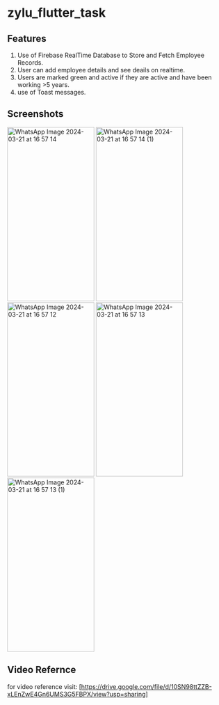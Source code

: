 # zylu_flutter_task

## Features
1) Use of Firebase RealTime Database to Store and Fetch Employee Records.
2) User can add employee details and see deails on realtime.
3) Users are marked green and active if they are active and have been working >5 years.
4) use of Toast messages.

## Screenshots
<img src="https://github.com/AyushSingh2000/zylu_flutter_task/assets/115476609/050aaa73-3f5b-4bd4-9472-c1f94121093a" alt="WhatsApp Image 2024-03-21 at 16 57 14" height="400" width="200">
<img src="https://github.com/AyushSingh2000/zylu_flutter_task/assets/115476609/62b6ea72-466f-4088-ba04-09cc354b3444" alt="WhatsApp Image 2024-03-21 at 16 57 14 (1)" height="400" width="200">
<img src="https://github.com/AyushSingh2000/zylu_flutter_task/assets/115476609/cd2beb59-7f49-4aae-8dae-736c9cb135a0" alt="WhatsApp Image 2024-03-21 at 16 57 12" height="400" width="200">
<img src="https://github.com/AyushSingh2000/zylu_flutter_task/assets/115476609/a8beacbc-8611-4db0-bdd6-311666aa9df4" alt="WhatsApp Image 2024-03-21 at 16 57 13" height="400" width="200">
<img src="https://github.com/AyushSingh2000/zylu_flutter_task/assets/115476609/da8dc5c6-c2d8-45fd-8188-65b5cfef9875" alt="WhatsApp Image 2024-03-21 at 16 57 13 (1)" height="400" width="200">

## Video Refernce
for video reference visit: [https://drive.google.com/file/d/10SN98ttZZB-xLEnZwE4Gn6UMS3G5FBPX/view?usp=sharing]

